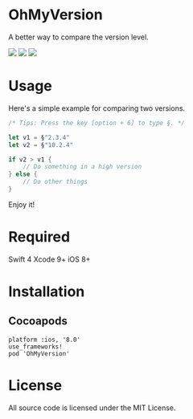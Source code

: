# OhMyVersion
A better way to compare the version level.

![](https://img.shields.io/badge/License-MIT-0099ff.svg) 
![](https://img.shields.io/badge/Language-Swift4-ff69b4.svg) 
![](https://img.shields.io/badge/version-0.0.2-5cde45.svg)

# Usage
Here's a simple example for comparing two versions.


```swift
/* Tips: Press the key [option + 6] to type §. */

let v1 = §"2.3.4"
let v2 = §"10.2.4"

if v2 > v1 {
    // Do something in a high version
} else {
    // Do other things
}
```

Enjoy it!

# Required
Swift 4
Xcode 9+
iOS 8+


# Installation
## Cocoapods
```
platform :ios, '8.0'
use_frameworks!
pod 'OhMyVersion'
```

# License
All source code is licensed under the MIT License.


